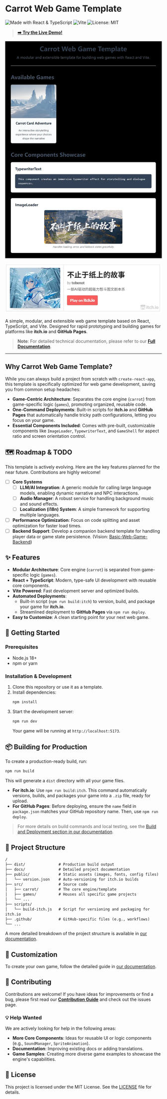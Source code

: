 # Carrot Web Game Template

![Made with React & TypeScript](https://img.shields.io/badge/Made%20with-React%20%26%20TypeScript-blue.svg?style=for-the-badge&logo=typescript)
![Vite](https://img.shields.io/badge/Vite-B73BFE?style=for-the-badge&logo=vite&logoColor=white)
![License: MIT](https://img.shields.io/badge/License-MIT-yellow.svg?style=for-the-badge)

> **[➡️ Try the Live Demo!](https://tobenot.top/Basic-Web-Game/)**

![Demo Screenshot](./docs/assets/screenshot.webp)

[![Play Beyond Books on Itch.io](./docs/assets/bb_screenshot.webp)](https://tobenot.itch.io/beyond-books)

A simple, modular, and extensible web game template based on React, TypeScript, and Vite. Designed for rapid prototyping and building games for platforms like **itch.io** and **GitHub Pages**.

> **Note**: For detailed technical documentation, please refer to our **[Full Documentation](./docs/README.md)**.

---

## Why Carrot Web Game Template?

While you can always build a project from scratch with `create-react-app`, this template is specifically optimized for web game development, saving you from common setup headaches:

-   **Game-Centric Architecture**: Separates the core engine (`carrot`) from game-specific logic (`games`), promoting organized, reusable code.
-   **One-Command Deployments**: Built-in scripts for **itch.io** and **GitHub Pages** that automatically handle tricky path configurations, letting you focus on your game.
-   **Essential Components Included**: Comes with pre-built, customizable components like `ImageLoader`, `TypewriterText`, and `GameShell` for aspect ratio and screen orientation control.

## 🗺️ Roadmap & TODO

This template is actively evolving. Here are the key features planned for the near future. Contributions are highly welcome!

-   [ ] **Core Systems**
    -   [ ] **LLM/AI Integration**: A generic module for calling large language models, enabling dynamic narrative and NPC interactions.
    -   [ ] **Audio Manager**: A robust service for handling background music and sound effects.
    -   [ ] **Localization (i18n) System**: A simple framework for supporting multiple languages.
-   [ ] **Performance Optimization**: Focus on code splitting and asset optimization for faster load times.
-   [ ] **Backend Support**: Develop a companion backend template for handling player data or game state persistence. (Vision: [Basic-Web-Game-Backend](https://github.com/tobenot/Basic-Web-Game-Backend))

## ✨ Features

-   **Modular Architecture**: Core engine (`carrot`) is separated from game-specific logic (`games`).
-   **React + TypeScript**: Modern, type-safe UI development with reusable core components.
-   **Vite Powered**: Fast development server and optimized builds.
-   **Automated Deployments**:
    -   Built-in script (`npm run build:itch`) to version, build, and package your game for **itch.io**.
    -   Streamlined deployment to **GitHub Pages** via `npm run deploy`.
-   **Easy to Customize**: A clean starting point for your next web game.

## 🚀 Getting Started

### Prerequisites

-   Node.js 18+
-   npm or yarn

### Installation & Development

1.  Clone this repository or use it as a template.
2.  Install dependencies:
    ```bash
    npm install
    ```
3.  Start the development server:
    ```bash
    npm run dev
    ```
    Your game will be running at `http://localhost:5173`.

## 📦 Building for Production

To create a production-ready build, run:
```bash
npm run build
```
This will generate a `dist` directory with all your game files.

-   **For itch.io**: Use `npm run build:itch`. This command automatically versions, builds, and packages your game into a `.zip` file, ready for upload.
-   **For GitHub Pages**: Before deploying, ensure the `name` field in `package.json` matches your GitHub repository name. Then, use `npm run deploy`.

> For more details on build commands and local testing, see the [Build and Deployment section in our documentation](./docs/05-build-and-deploy.md).

## 📂 Project Structure

```
/
├── dist/               # Production build output
├── docs/               # Detailed project documentation
├── public/             # Static assets (images, fonts, config files)
│   └── version.json    # Auto-versioning for itch.io builds
├── src/                # Source code
│   ├── carrot/         # The core engine/template
│   ├── games/          # Houses all specific game projects
│   └── ...
├── scripts/
│   └── build-itch.js   # Script for versioning and packaging for itch.io
├── .github/            # GitHub-specific files (e.g., workflows)
└── ...
```

A more detailed breakdown of the project structure is available in [our documentation](./docs/02-project-structure.md).

## 🎨 Customization

To create your own game, follow the detailed guide in [our documentation](./docs/04-creation-and-extension.md).

## 🤝 Contributing

Contributions are welcome! If you have ideas for improvements or find a bug, please first read our **[Contribution Guide](./docs/06-contributing.md)** and check out the issues page.

### 💡 Help Wanted

We are actively looking for help in the following areas:
-   **More Core Components**: Ideas for reusable UI or logic components (e.g., `SoundManager`, `SpriteAnimation`).
-   **Documentation**: Improving existing docs or adding translations.
-   **Game Samples**: Creating more diverse game examples to showcase the engine's capabilities.

## 📄 License

This project is licensed under the MIT License. See the [LICENSE](LICENSE) file for details.
